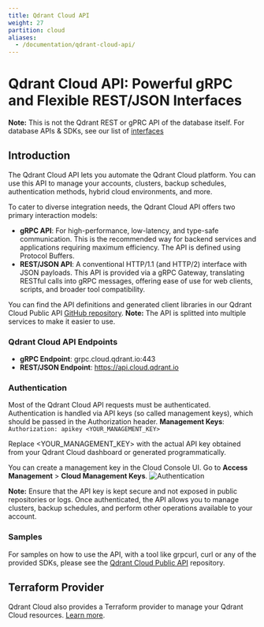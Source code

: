 ```yaml
---
title: Qdrant Cloud API
weight: 27
partition: cloud
aliases:
  - /documentation/qdrant-cloud-api/
---
```

# Qdrant Cloud API: Powerful gRPC and Flexible REST/JSON Interfaces

**Note:** This is not the Qdrant REST or gPRC API of the database itself. For database APIs & SDKs, see our list of [interfaces](/documentation/interfaces/)

## Introduction

The Qdrant Cloud API lets you automate the Qdrant Cloud platform. You can use this API to manage your accounts, clusters, backup schedules, authentication methods, hybrid cloud environments, and more.

To cater to diverse integration needs, the Qdrant Cloud API offers two primary interaction models:

* **gRPC API**: For high-performance, low-latency, and type-safe communication. This is the recommended way for backend services and applications requiring maximum efficiency. The API is defined using Protocol Buffers.
* **REST/JSON API**: A conventional HTTP/1.1 (and HTTP/2) interface with JSON payloads. This API is provided via a gRPC Gateway, translating RESTful calls into gRPC messages, offering ease of use for web clients, scripts, and broader tool compatibility.

You can find the API definitions and generated client libraries in our Qdrant Cloud Public API [GitHub repository](https://github.com/qdrant/qdrant-cloud-public-api).
**Note:** The API is splitted into multiple services to make it easier to use.

### Qdrant Cloud API Endpoints

* **gRPC Endpoint**: grpc.cloud.qdrant.io:443
* **REST/JSON Endpoint**: https://api.cloud.qdrant.io

### Authentication

Most of the Qdrant Cloud API requests must be authenticated. Authentication is handled via API keys (so called management keys), which should be passed in the Authorization header.
**Management Keys**: `Authorization: apikey <YOUR_MANAGEMENT_KEY>`

Replace <YOUR_MANAGEMENT_KEY> with the actual API key obtained from your Qdrant Cloud dashboard or generated programmatically.

You can create a management key in the Cloud Console UI. Go to **Access Management** > **Cloud Management Keys**.
![Authentication](/documentation/cloud/authentication.png)

**Note:** Ensure that the API key is kept secure and not exposed in public repositories or logs.  Once authenticated, the API allows you to manage clusters, backup schedules, and perform other operations available to your account.

### Samples

For samples on how to use the API, with a tool like grpcurl, curl or any of the provided SDKs, please see the [Qdrant Cloud Public API](https://github.com/qdrant/qdrant-cloud-public-api) repository.

## Terraform Provider

Qdrant Cloud also provides a Terraform provider to manage your Qdrant Cloud resources. [Learn more](/documentation/infrastructure/terraform/).
